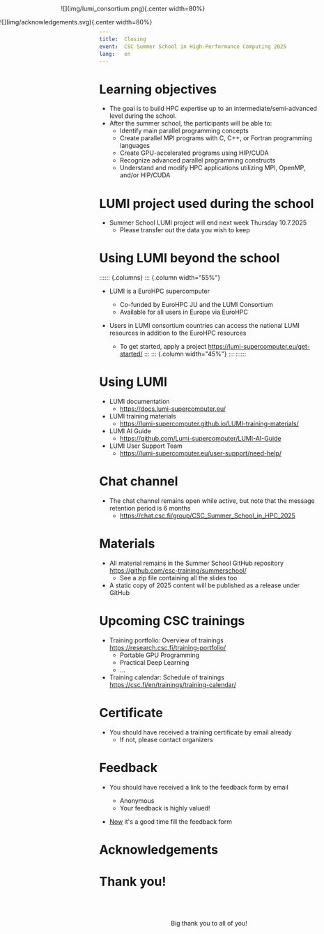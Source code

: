 ```yaml
---
title:  Closing
event:  CSC Summer School in High-Performance Computing 2025
lang:   en
---
```


# Learning objectives

- The goal is to build HPC expertise up to an intermediate/semi-advanced level during the school.
- After the summer school, the participants will be able to:
  - Identify main parallel programming concepts
  - Create parallel MPI programs with C, C++, or Fortran programming languages
  - Create GPU-accelerated programs using HIP/CUDA
  - Recognize advanced parallel programming constructs
  - Understand and modify HPC applications utilizing MPI, OpenMP, and/or HIP/CUDA


# LUMI project used during the school

- Summer School LUMI project will end next week Thursday 10.7.2025
  - Please transfer out the data you wish to keep


# Using LUMI beyond the school

<div style="position: absolute; left:10.0em; top:0.8em">
![](img/lumi_consortium.png){.center width=80%}
</div>

:::::: {.columns}
::: {.column width="55%"}
- LUMI is a EuroHPC supercomputer
  - Co-funded by EuroHPC JU and the LUMI Consortium
  - Available for all users in Europe via EuroHPC

- Users in LUMI consortium countries can access the national LUMI resources in addition to the EuroHPC resources
  - To get started, apply a project <https://lumi-supercomputer.eu/get-started/>
:::
::: {.column width="45%"}
:::
::::::


# Using LUMI

- LUMI documentation
  - <https://docs.lumi-supercomputer.eu/>
- LUMI training materials
  - <https://lumi-supercomputer.github.io/LUMI-training-materials/>
- LUMI AI Guide
  - <https://github.com/Lumi-supercomputer/LUMI-AI-Guide>
- LUMI User Support Team
  - <https://lumi-supercomputer.eu/user-support/need-help/>


# Chat channel

- The chat channel remains open while active, but note that the message retention period is 6 months
  - <https://chat.csc.fi/group/CSC_Summer_School_in_HPC_2025>


# Materials

- All material remains in the Summer School GitHub repository<br><https://github.com/csc-training/summerschool/>
  - See a zip file containing all the slides too
- A static copy of 2025 content will be published as a release under GitHub


# Upcoming CSC trainings

- Training portfolio: Overview of trainings<br>
  <https://research.csc.fi/training-portfolio/>
  - Portable GPU Programming
  - Practical Deep Learning
  - ...
- Training calendar: Schedule of trainings<br>
  <https://csc.fi/en/trainings/training-calendar/>


# Certificate

- You should have received a training certificate by email already
  - If not, please contact organizers


# Feedback

- You should have received a link to the feedback form by email
  - Anonymous
  - Your feedback is highly valued!

- <u>Now</u> it's a good time fill the feedback form


# Acknowledgements

<div style="position: absolute; left:0.0em; top:3.0em">
![](img/acknowledgements.svg){.center width=80%}
</div>

# Thank you!

<br>
<br>
<br>
<center>
Big thank you to all of you!
</center>

